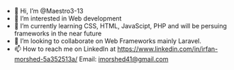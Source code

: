 - 👋 Hi, I’m @Maestro3-13
- 👀 I’m interested in Web development
- 🌱 I’m currently learning CSS, HTML, JavaScipt, PHP and will be persuing frameworks in the near future
- 💞️ I’m looking to collaborate on Web Frameworks mainly Laravel. 
- 📫 How to reach me on LinkedIn at https://www.linkedin.com/in/irfan-morshed-5a352513a/
     Email: imorshed41@gmail.com

<!---
Maestro3-13/Maestro3-13 is a ✨ special ✨ repository because its `README.md` (this file) appears on your GitHub profile.
You can click the Preview link to take a look at your changes.
--->
